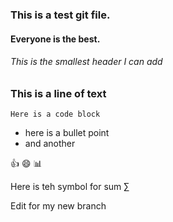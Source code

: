 ### This is a test git file.
#### Everyone is the best.

###### This is the smallest header I can add
### This is a **line of text**


`Here is a code block` 

- here is a bullet point
- and another 

:thumbsup:
:smile:
:bar_chart:

Here is teh symbol for sum &#8721;

Edit for my new branch
